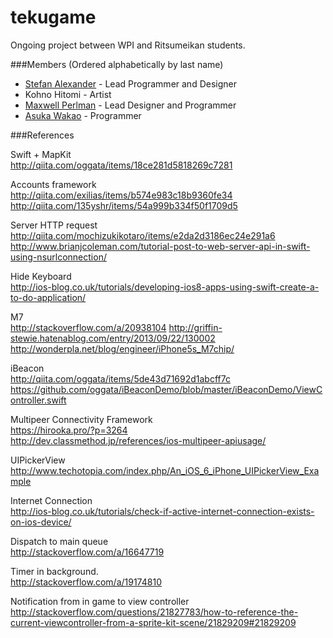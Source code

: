 tekugame
=========
Ongoing project between WPI and Ritsumeikan students.  

###Members (Ordered alphabetically by last name)
* [Stefan Alexander](http://github.com/stefafafan) - Lead Programmer and Designer
* Kohno Hitomi - Artist
* [Maxwell Perlman](http://github.com/MaxwellP) - Lead Designer and Programmer
* [Asuka Wakao](http://github.com/AsukaWakao) - Programmer
  
###References  

Swift + MapKit  
http://qiita.com/oggata/items/18ce281d5818269c7281

Accounts framework  
http://qiita.com/exilias/items/b574e983c18b9360fe34
http://qiita.com/135yshr/items/54a999b334f50f1709d5

Server HTTP request  
http://qiita.com/mochizukikotaro/items/e2da2d3186ec24e291a6
http://www.brianjcoleman.com/tutorial-post-to-web-server-api-in-swift-using-nsurlconnection/

Hide Keyboard  
http://ios-blog.co.uk/tutorials/developing-ios8-apps-using-swift-create-a-to-do-application/

M7  
http://stackoverflow.com/a/20938104
http://griffin-stewie.hatenablog.com/entry/2013/09/22/130002
http://wonderpla.net/blog/engineer/iPhone5s_M7chip/

iBeacon  
http://qiita.com/oggata/items/5de43d71692d1abcff7c
https://github.com/oggata/iBeaconDemo/blob/master/iBeaconDemo/ViewController.swift
  
Multipeer Connectivity Framework  
https://hirooka.pro/?p=3264  
http://dev.classmethod.jp/references/ios-multipeer-apiusage/

UIPickerView  
http://www.techotopia.com/index.php/An_iOS_6_iPhone_UIPickerView_Example  
  
Internet Connection  
http://ios-blog.co.uk/tutorials/check-if-active-internet-connection-exists-on-ios-device/
  
Dispatch to main queue  
http://stackoverflow.com/a/16647719  
  
Timer in background.  
http://stackoverflow.com/a/19174810
  
Notification from in game to view controller  
http://stackoverflow.com/questions/21827783/how-to-reference-the-current-viewcontroller-from-a-sprite-kit-scene/21829209#21829209
